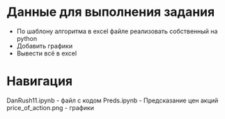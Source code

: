 # Данные для выполнения задания
* По шаблону алгоритма в excel файле реализовать собственный на python
* Добавить графики
* Вывести всё в excel
# Навигация
DanRush11.ipynb - файл с кодом
Preds.ipynb - Предсказание цен акций
price_of_action.png - графики
